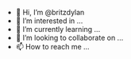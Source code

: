 - 👋 Hi, I’m @britzdylan
- 👀 I’m interested in ...
- 🌱 I’m currently learning ...
- 💞️ I’m looking to collaborate on ...
- 📫 How to reach me ...

<!---
britzdylan/britzdylan is a ✨ special ✨ repository because its `README.md` (this file) appears on your GitHub profile.
You can click the Preview link to take a look at your changes.
--->

